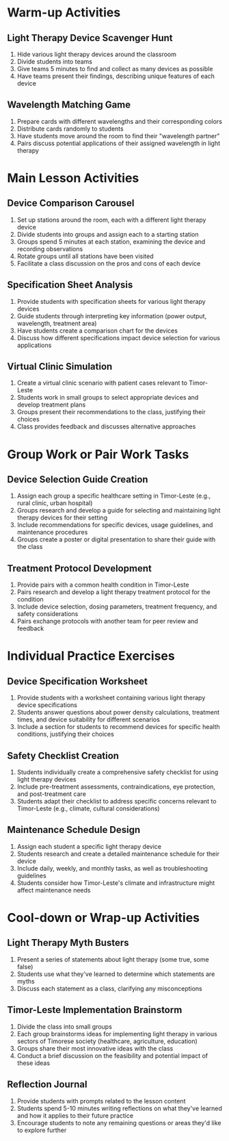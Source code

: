 # Warm-up Activities

## Light Therapy Device Scavenger Hunt
1. Hide various light therapy devices around the classroom
2. Divide students into teams
3. Give teams 5 minutes to find and collect as many devices as possible
4. Have teams present their findings, describing unique features of each device

## Wavelength Matching Game
1. Prepare cards with different wavelengths and their corresponding colors
2. Distribute cards randomly to students
3. Have students move around the room to find their "wavelength partner"
4. Pairs discuss potential applications of their assigned wavelength in light therapy

# Main Lesson Activities

## Device Comparison Carousel
1. Set up stations around the room, each with a different light therapy device
2. Divide students into groups and assign each to a starting station
3. Groups spend 5 minutes at each station, examining the device and recording observations
4. Rotate groups until all stations have been visited
5. Facilitate a class discussion on the pros and cons of each device

## Specification Sheet Analysis
1. Provide students with specification sheets for various light therapy devices
2. Guide students through interpreting key information (power output, wavelength, treatment area)
3. Have students create a comparison chart for the devices
4. Discuss how different specifications impact device selection for various applications

## Virtual Clinic Simulation
1. Create a virtual clinic scenario with patient cases relevant to Timor-Leste
2. Students work in small groups to select appropriate devices and develop treatment plans
3. Groups present their recommendations to the class, justifying their choices
4. Class provides feedback and discusses alternative approaches

# Group Work or Pair Work Tasks

## Device Selection Guide Creation
1. Assign each group a specific healthcare setting in Timor-Leste (e.g., rural clinic, urban hospital)
2. Groups research and develop a guide for selecting and maintaining light therapy devices for their setting
3. Include recommendations for specific devices, usage guidelines, and maintenance procedures
4. Groups create a poster or digital presentation to share their guide with the class

## Treatment Protocol Development
1. Provide pairs with a common health condition in Timor-Leste
2. Pairs research and develop a light therapy treatment protocol for the condition
3. Include device selection, dosing parameters, treatment frequency, and safety considerations
4. Pairs exchange protocols with another team for peer review and feedback

# Individual Practice Exercises

## Device Specification Worksheet
1. Provide students with a worksheet containing various light therapy device specifications
2. Students answer questions about power density calculations, treatment times, and device suitability for different scenarios
3. Include a section for students to recommend devices for specific health conditions, justifying their choices

## Safety Checklist Creation
1. Students individually create a comprehensive safety checklist for using light therapy devices
2. Include pre-treatment assessments, contraindications, eye protection, and post-treatment care
3. Students adapt their checklist to address specific concerns relevant to Timor-Leste (e.g., climate, cultural considerations)

## Maintenance Schedule Design
1. Assign each student a specific light therapy device
2. Students research and create a detailed maintenance schedule for their device
3. Include daily, weekly, and monthly tasks, as well as troubleshooting guidelines
4. Students consider how Timor-Leste's climate and infrastructure might affect maintenance needs

# Cool-down or Wrap-up Activities

## Light Therapy Myth Busters
1. Present a series of statements about light therapy (some true, some false)
2. Students use what they've learned to determine which statements are myths
3. Discuss each statement as a class, clarifying any misconceptions

## Timor-Leste Implementation Brainstorm
1. Divide the class into small groups
2. Each group brainstorms ideas for implementing light therapy in various sectors of Timorese society (healthcare, agriculture, education)
3. Groups share their most innovative ideas with the class
4. Conduct a brief discussion on the feasibility and potential impact of these ideas

## Reflection Journal
1. Provide students with prompts related to the lesson content
2. Students spend 5-10 minutes writing reflections on what they've learned and how it applies to their future practice
3. Encourage students to note any remaining questions or areas they'd like to explore further